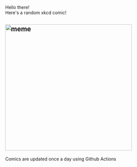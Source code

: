 Hello there! <br>Here's a random xkcd comic!<br>
## <img src="https://imgs.xkcd.com/comics/pickup_artists.png" alt="meme" width="400"/><br>
Comics are updated once a day using Github Actions